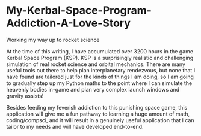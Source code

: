 # My-Kerbal-Space-Program-Addiction-A-Love-Story
Working my way up to rocket science

At the time of this writing, I have accumulated over 3200 hours in the game Kerbal Space Program (KSP). KSP is a surprisingly realistic
and challenging simulation of real rocket science and orbital mechanics.  There are many useful tools out there to help plan interplanetary
rendezvous, but none that I have found are tailored just for the kinds of things I am doing, so I am going to gradually step up my 
Python maths to the point where I can simulate the heavenly bodies in-game and plan very complex launch windows and gravity assists!

Besides feeding my feverish addiction to this punishing space game, this application will give me a fun pathway to learning a huge amount 
of math, coding/compsci, and it will result in a genuinely useful application that I can tailor to my needs and will have developed end-to-end.
